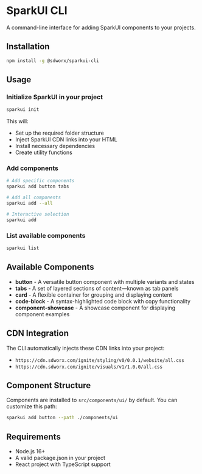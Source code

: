 # SparkUI CLI

A command-line interface for adding SparkUI components to your projects.

## Installation

```bash
npm install -g @sdworx/sparkui-cli
```

## Usage

### Initialize SparkUI in your project

```bash
sparkui init
```

This will:
- Set up the required folder structure
- Inject SparkUI CDN links into your HTML
- Install necessary dependencies
- Create utility functions

### Add components

```bash
# Add specific components
sparkui add button tabs

# Add all components
sparkui add --all

# Interactive selection
sparkui add
```

### List available components

```bash
sparkui list
```

## Available Components

- **button** - A versatile button component with multiple variants and states
- **tabs** - A set of layered sections of content—known as tab panels
- **card** - A flexible container for grouping and displaying content
- **code-block** - A syntax-highlighted code block with copy functionality
- **component-showcase** - A showcase component for displaying component examples

## CDN Integration

The CLI automatically injects these CDN links into your project:

- `https://cdn.sdworx.com/ignite/styling/v0/0.0.1/website/all.css`
- `https://cdn.sdworx.com/ignite/visuals/v1/1.0.0/all.css`

## Component Structure

Components are installed to `src/components/ui/` by default. You can customize this path:

```bash
sparkui add button --path ./components/ui
```

## Requirements

- Node.js 16+
- A valid package.json in your project
- React project with TypeScript support